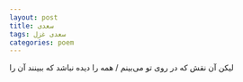 ```yaml
---
layout: post
title: سعدی
tags: سعدی غزل
categories: poem
---
```


لیکن آن نقش که در روی تو می‌بینم / همه را دیده نباشد که ببینند آن را
